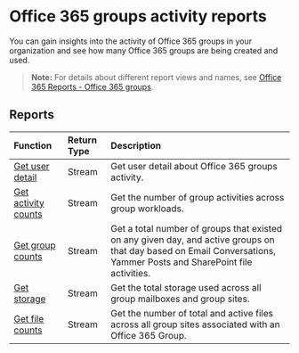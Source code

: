 # Office 365 groups activity reports

You can gain insights into the activity of Office 365 groups in your organization and see how many Office 365 groups are being created and used.

> **Note:** For details about different report views and names, see [Office 365 Reports - Office 365 groups](https://support.office.com/client/Office-365-groups-a27f1a99-3557-4f85-9560-a28e3d822a40).

## Reports

| Function                                 | Return Type | Description                              |
| :--------------------------------------- | :---------- | :--------------------------------------- |
| [Get user detail](../api/reportroot_office365groupsactivityuserdetail.md) | Stream      | Get user detail about Office 365 groups activity. |
| [Get activity counts](../api/reportroot_office365groupsactivitycounts.md) | Stream      | Get the number of group activities across group workloads. |
| [Get group counts](../api/reportroot_office365groupsactivitygroupcounts.md) | Stream      | Get a total number of groups that existed on any given day, and active groups on that day based on Email Conversations, Yammer Posts and SharePoint file activities. |
| [Get storage](../api/reportroot_office365groupsactivitystorage.md) | Stream      | Get the total storage used across all group mailboxes and group sites. |
| [Get file counts](../api/reportroot_office365groupsactivityfilecounts.md) | Stream      | Get the number of total and active files across all group sites associated with an Office 365 Group. |
